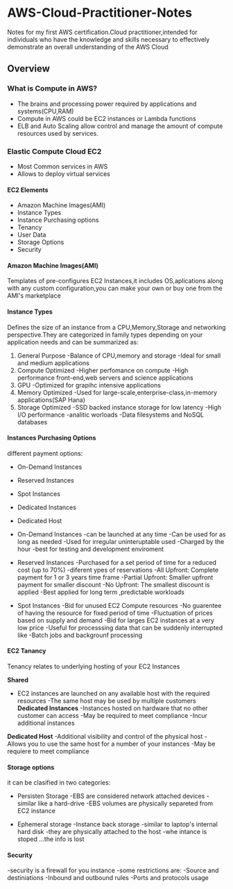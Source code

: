 # AWS-Cloud-Practitioner-Notes
Notes for my first AWS certification.Cloud practitioner,intended for individuals who have the knowledge and skills necessary to effectively demonstrate an overall understanding of the AWS Cloud

## Overview


### What is Compute in AWS?

* The brains and processing power required by applications and systems(CPU,RAM)
* Compute in AWS could be EC2 instances or Lambda functions
* ELB and Auto Scaling allow control and manage the amount of compute resources used by services.


 ### Elastic Compute Cloud EC2
 
 * Most Common services in AWS
 * Allows to deploy virtual services
 
#### EC2 Elements
* Amazon Machine Images(AMI)
* Instance Types 
* Instance Purchasing options
* Tenancy
* User Data
* Storage Options
* Security

#### Amazon Machine Images(AMI)
Templates of pre-configures EC2 Instances,it includes OS,aplications along with any custom configuration,you can make your own or buy one from the AMI's marketplace 

#### Instance Types
Defines the size of an instance from a CPU,Memory,Storage and networking perspective.They are categorized in family types depending on your application needs and can be summarized as:

1. General Purpose
 -Balance of CPU,memory and storage 
 -Ideal for small and medium applications
2. Compute Optimized 
 -Higher perfomance on compute
 -High performance front-end,web servers and science applications
3. GPU
 -Optimized for grapihc intensive applications
4. Memory Optimized 
 -Used for large-scale,enterprise-class,in-memory applications(SAP Hana)
5. Storage Optimized 
 -SSD backed instance storage for low latency
 -High I/O performance
 -analitic worloads
 -Data filesystems and NoSQL databases
 
#### Instances Purchasing Options 
different payment options:

* On-Demand Instances
* Reserved Instances
* Spot Instances
* Dedicated Instances
* Dedicated Host

* On-Demand Instances
 -can be launched at any time
 -Can be used for as long as needed
 -Used for irregular uninteruptable used
 -Charged by the hour
 -best for testing and development enviroment
* Reserved Instances
 -Purchased for a set period of time for a reduced cost (up to 70%)
 -diferent ypes of reservations
  -All Upfront: Complete payment for 1 or 3 years time frame
  -Partial Upfront: Smaller upfront payment for smaller discount
  -No Upfront: The smallest discount is applied
 -Best applied for long term ,predictable workloads
* Spot Instances
 -Bid for unused EC2 Compute resources
 -No guarentee of having the resource for fixed period of time
 -Fluctuation of prices based on supply and demand
 -Bid for larges EC2 instances at a very low price
 -Useful for processsing data that can be suddenly interrupted like
 -Batch jobs and backgrounf processing  

#### EC2 Tanancy
Tenancy relates to underlying hosting of your EC2 Instances

**Shared** 
- EC2 instances are launched on any available host with the required resources
-The same host may be used by multiple customers
**Dedicated Instances**
-Instances hosted on hardware that no other customer can access
-May be required to meet compliance
-Incur additional instances

**Dedicated Host**
-Additional visibility and control of the physical host
-Allows you to use the same host for a number of your instances
-May be requiere to meet compliance

#### Storage options 
it can be clasified in two categories:
* Persisten Storage 
 -EBS are considered network attached devices
 -similar like a hard-drive
 -EBS volumes are physically separeted from EC2 instance

* Ephemeral storage
 -Instance back storage
 -similar to laptop's internal hard disk
 -they are physically attached to the host
 -whe intance is stoped ...the info is lost

#### Security
 -security is a firewall for you instance
 -some restrictions are:
   -Source and destiniations
   -Inbound and outbound rules
   -Ports and protocols usage
 
 
 

